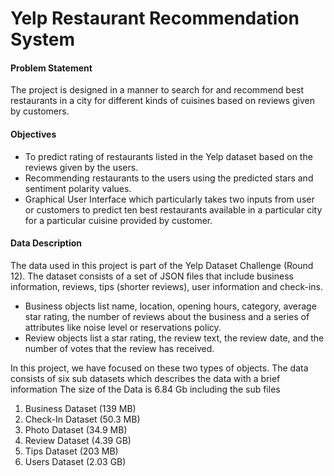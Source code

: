 # Yelp Restaurant Recommendation System

#### Problem Statement
The project is designed in a manner to search for and recommend best restaurants in a city for different kinds of cuisines based on reviews given by customers.  

#### Objectives
* To predict rating of restaurants listed in the Yelp dataset based on the reviews given by the users.
* Recommending restaurants to the users using the predicted stars and sentiment polarity values.
* Graphical User Interface which particularly takes two inputs from user or customers to predict ten best restaurants available in a particular city for a particular cuisine provided by customer.


#### Data Description 
The data used in this project is part of the Yelp Dataset Challenge (Round 12). The dataset consists of a set of JSON files that include business information, reviews, tips (shorter reviews), user information and check-ins. 
* Business objects list name, location, opening hours, category, average star rating, the number of reviews about the business and a series of attributes like noise level or reservations policy.
* Review objects list a star rating, the review text, the review date, and the number of votes that the review has received. 

In this project, we have focused on these two types of objects. The data consists of six sub datasets which describes the data with a brief information 
The size of the Data is 6.84 Gb including the sub files
1. Business Dataset (139 MB)
2. Check-In Dataset (50.3 MB)
3. Photo Dataset (34.9 MB)
4. Review Dataset (4.39 GB) 
5. Tips Dataset (203 MB)
6. Users Dataset (2.03 GB)





